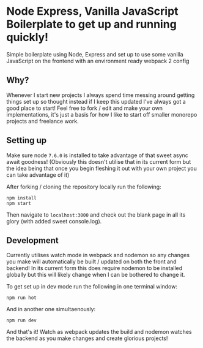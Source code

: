 # Node Express, Vanilla JavaScript Boilerplate to get up and running quickly!
Simple boilerplate using Node, Express and set up to use some vanilla JavaScript on the frontend with an environment ready webpack 2 config

## Why?
Whenever I start new projects I always spend time messing around getting things set up so thought instead if I keep this updated I've always got a good place to start! Feel free to fork / edit and make your own implementations, it's just a basis for how I like to start off smaller monorepo projects and freelance work.

## Setting up
Make sure node `7.6.0` is installed to take advantage of that sweet async await goodness! (Obviously this doesn't utilise that in its current form but the idea being that once you begin fleshing it out with your own project you can take advantage of it)

After forking / cloning the repository locally run the following:

```
npm install
npm start
```

Then navigate to `localhost:3000` and check out the blank page in all its glory (with added sweet console.log).

## Development
Currently utilises watch mode in webpack and nodemon so any changes you make will automatically be built / updated on both the front and backend! In its current form this does require nodemon to be installed globally but this will likely change when I can be bothered to change it.

To get set up in dev mode run the following in one terminal window:
```
npm run hot
```

And in another one simultaenously:
```
npm run dev
```

And that's it! Watch as webpack updates the build and nodemon watches the backend as you make changes and create glorious projects!


